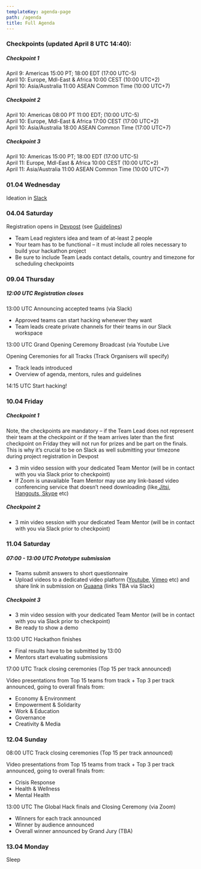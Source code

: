 ```yaml
---
templateKey: agenda-page
path: /agenda
title: Full Agenda
---
```

### **Checkpoints (updated April 8 UTC 14:40):**

##### **Checkpoint 1**

April 9: Americas 15:00 PT; 18:00 EDT (17:00 UTC-5)\
April 10: Europe, Mdl-East & Africa 10:00 CEST (10:00 UTC+2)\
April 10: Asia/Australia 11:00 ASEAN Common Time (10:00 UTC+7)

##### **Checkpoint 2**

April 10: Americas 08:00 PT 11:00 EDT; (10:00 UTC-5)\
April 10: Europe, Mdl-East & Africa 17:00 CEST (17:00 UTC+2)\
April 10: Asia/Australia 18:00 ASEAN Common Time (17:00 UTC+7)

##### **Checkpoint 3**

April 10: Americas 15:00 PT; 18:00 EDT (17:00 UTC-5)\
April 11: Europe, Mdl-East & Africa 10:00 CEST (10:00 UTC+2)\
April 11: Asia/Australia 11:00 ASEAN Common Time (10:00 UTC+7)

### **01.04 Wednesday**

Ideation in [Slack](https://theglobalhack.com/slack)

### **04.04 Saturday**

Registration opens in [Devpost](https://theglobalhack.devpost.com) (see [Guidelines](https://docs.google.com/document/d/15HvsreMqU4xzxAphQmL6gmymAVu6A2AeWmkEM-nIZ8k/edit))

* Team Lead registers idea and team of at-least 2 people
* Your team has to be functional – it must include all roles necessary to build your hackathon project
* Be sure to include Team Leads contact details, country and timezone for scheduling checkpoints

### **09.04 Thursday**

##### 12:00 UTC Registration closes

13:00 UTC Announcing accepted teams (via Slack)

* Approved teams can start hacking whenever they want
* Team leads create private channels for their teams in our Slack workspace

13:00 UTC Grand Opening Ceremony Broadcast (via Youtube Live

 Opening Ceremonies for all Tracks (Track Organisers will specify)

* Track leads introduced
* Overview of agenda, mentors, rules and guidelines

14:15 UTC Start hacking!

### **10.04 Friday**

##### **Checkpoint 1**

Note, the checkpoints are mandatory – if the Team Lead does not represent their team at the checkpoint or if the team arrives later than the first checkpoint on Friday they will not run for prizes and be part on the finals. This is why it’s crucial to be on Slack as well submitting your timezone during project registration in Devpost

* 3 min video session with your dedicated Team Mentor (will be in contact with you via Slack prior to checkpoint)
* If Zoom is unavailable Team Mentor may use any link-based video conferencing service that doesn’t need downloading (like[ Jitsi](https://meet.jit.si/),[ Hangouts](https://hangouts.google.com/webchat/start),[ Skype](https://www.skype.com/en/) etc)

##### **Checkpoint 2**

* 3 min video session with your dedicated Team Mentor (will be in contact with you via Slack prior to checkpoint)

### **11.04 Saturday**

##### 07:00 - 13:00 UTC Prototype submission

* Teams submit answers to short questionnaire
* Upload videos to a dedicated video platform ([Youtube](https://youtube.com), [Vimeo](https://vimeo.com) etc) and share link in submission on [Guaana](https://guaana.com) (links TBA via Slack)

##### **Checkpoint 3**

* 3 min video session with your dedicated Team Mentor (will be in contact with you via Slack prior to checkpoint)
* Be ready to show a demo

13:00 UTC Hackathon finishes 

* Final results have to be submitted by 13:00
* Mentors start evaluating submissions

17:00 UTC Track closing ceremonies (Top 15 per track announced)

Video presentations from Top 15 teams from track + Top 3 per track announced, going to overall finals from:

* Economy & Environment
* Empowerment & Solidarity
* Work & Education
* Governance
* Creativity & Media

### **12.04 Sunday**

08:00 UTC Track closing ceremonies (Top 15 per track announced)

Video presentations from Top 15 teams from track + Top 3 per track announced, going to overall finals from:

* Crisis Response
* Health & Wellness
* Mental Health

13:00 UTC The Global Hack finals and Closing Ceremony (via Zoom)

* Winners for each track announced
* Winner by audience announced
* Overall winner announced by Grand Jury (TBA)

### **13.04 Monday**

Sleep